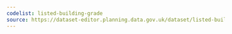 ```yaml
---
codelist: listed-building-grade
source: https://dataset-editor.planning.data.gov.uk/dataset/listed-building-grade.csv
---
```

